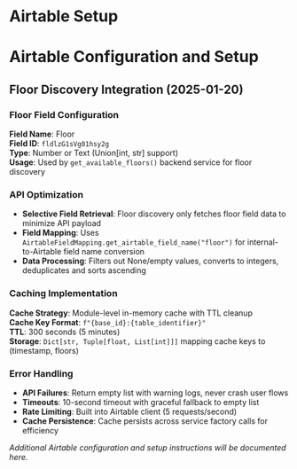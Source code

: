 # Airtable Setup

# Airtable Configuration and Setup

## Floor Discovery Integration (2025-01-20)

### Floor Field Configuration
**Field Name**: Floor  
**Field ID**: `fldlzG1sVg01hsy2g`  
**Type**: Number or Text (Union[int, str] support)  
**Usage**: Used by `get_available_floors()` backend service for floor discovery

### API Optimization
- **Selective Field Retrieval**: Floor discovery only fetches floor field data to minimize API payload
- **Field Mapping**: Uses `AirtableFieldMapping.get_airtable_field_name("floor")` for internal-to-Airtable field name conversion
- **Data Processing**: Filters out None/empty values, converts to integers, deduplicates and sorts ascending

### Caching Implementation
**Cache Strategy**: Module-level in-memory cache with TTL cleanup  
**Cache Key Format**: `f"{base_id}:{table_identifier}"`  
**TTL**: 300 seconds (5 minutes)  
**Storage**: `Dict[str, Tuple[float, List[int]]]` mapping cache keys to (timestamp, floors)  

### Error Handling
- **API Failures**: Return empty list with warning logs, never crash user flows
- **Timeouts**: 10-second timeout with graceful fallback to empty list
- **Rate Limiting**: Built into Airtable client (5 requests/second)
- **Cache Persistence**: Cache persists across service factory calls for efficiency

*Additional Airtable configuration and setup instructions will be documented here.*